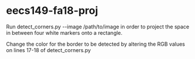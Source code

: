 # eecs149-fa18-proj

Run detect_corners.py --image /path/to/image in order to project the space in between four white markers onto a rectangle.

Change the color for the border to be detected by altering the RGB values on lines 17-18 of detect_corners.py
